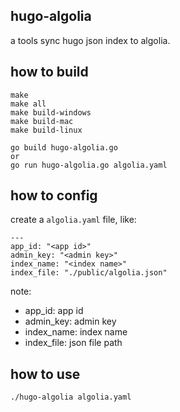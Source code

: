 hugo-algolia
--

a tools sync hugo json index to algolia.

## how to build

```
make
make all
make build-windows
make build-mac
make build-linux
```

```
go build hugo-algolia.go
or
go run hugo-algolia.go algolia.yaml
```

## how to config

create a `algolia.yaml` file, like:

```
---
app_id: "<app id>"
admin_key: "<admin key>"
index_name: "<index name>"
index_file: "./public/algolia.json"
```

note:

- app_id: app id
- admin_key: admin key
- index_name: index name
- index_file: json file path


## how to use

```
./hugo-algolia algolia.yaml
```
